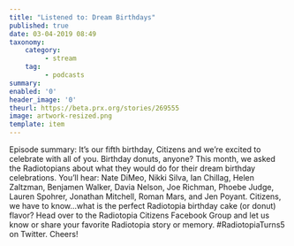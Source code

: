 ```yaml
---
title: "Listened to: Dream Birthdays"
published: true
date: 03-04-2019 08:49
taxonomy:
    category:
         - stream
    tag:
         - podcasts
summary:
enabled: '0'
header_image: '0'
theurl: https://beta.prx.org/stories/269555
image: artwork-resized.png
template: item
---
```

 
Episode summary: It’s our fifth birthday, Citizens and we’re excited to celebrate with all of you. Birthday donuts, anyone? This month, we asked the Radiotopians about what they would do for their dream birthday celebrations. You’ll hear: Nate DiMeo, Nikki Silva, Ian Chillag, Helen Zaltzman, Benjamen Walker, Davia Nelson, Joe Richman, Phoebe Judge, Lauren Spohrer, Jonathan Mitchell, Roman Mars, and Jen Poyant. Citizens, we have to know…what is the perfect Radiotopia birthday cake (or donut) flavor? Head over to the Radiotopia Citizens Facebook Group and let us know or share your favorite Radiotopia story or memory. #RadiotopiaTurns5 on Twitter. Cheers!
